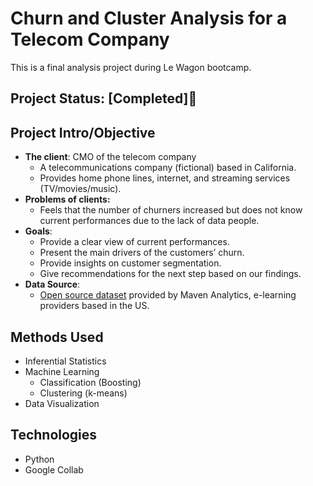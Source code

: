 # Churn and Cluster Analysis for a Telecom Company
This is a final analysis project during Le Wagon bootcamp.

## Project Status: [Completed]🫶

## Project Intro/Objective
- **The client**: CMO of the telecom company
   - A telecommunications company (fictional) based in California.
   - Provides home phone lines, internet, and streaming services (TV/movies/music).
- **Problems of clients:**
   - Feels that the number of churners increased but does not know current performances due to the lack of data people.
- **Goals**:
   - Provide a clear view of current performances.
   - Present the main drivers of the customers’ churn.
   - Provide insights on customer segmentation.
   - Give recommendations for the next step based on our findings.
 - **Data Source**:
    - [Open source dataset](https://www.mavenanalytics.io/blog/maven-churn-challenge) provided by Maven Analytics, e-learning providers based in the US.

## Methods Used
* Inferential Statistics
* Machine Learning
   * Classification (Boosting)
   * Clustering (k-means)
* Data Visualization

## Technologies
* Python
* Google Collab

